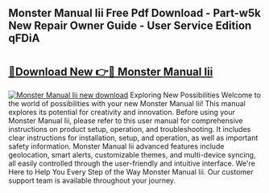 ## Monster Manual Iii Free Pdf Download - Part-w5k New Repair Owner Guide - User Service Edition qFDiA

# <h2><a href="http://cf22801.oget.top/?id=Monster+Manual+Iii">🔗Download New 👉🔴 Monster Manual Iii</a></h2>

[![Monster Manual Iii new download](https://i.imgur.com/5g1atiW.png)](http://cf22801.oget.top/?id=Monster+Manual+Iii)
Exploring New Possibilities Welcome to the world of possibilities with your new Monster Manual Iii! This manual explores its potential for creativity and innovation. Before using your Monster Manual Iii, please refer to this user manual for comprehensive instructions on product setup, operation, and troubleshooting. It includes clear instructions for installation, setup, and operation, as well as important safety information. Monster Manual Iii advanced features include geolocation, smart alerts, customizable themes, and multi-device syncing, all easily controlled through the user-friendly and intuitive interface. We're Here to Help You Every Step of the Way Monster Manual Iii. Our customer support team is available throughout your journey.
